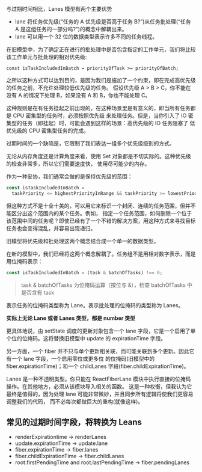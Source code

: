 与过期时间相比，Lanes 模型有两个主要优势

- lane 将任务优先级(“任务的 A 优先级是否高于任务 B?”)从任务批处理(“任务 A 是这组任务的一部分吗?”)的概念中解耦出来。
- lane 可以用一个 32 位的数据类型表示许多不同的任务线程。

在旧模型中，为了确定正在进行的批处理中是否包含指定的工作单元，我们将比较该工作单元与批处理的相对优先级:

```
const isTaskIncludedInBatch = priorityOfTask >= priorityOfBatch;
```

之所以这种方式可以达到目的，是因为我们是施加了一个约束，即在完成高优先级的任务之前，不允许处理较低优先级的任务。
假设优先级 A > B > C，你不能在没有 A 的情况下处理 B，如果没有 A 和 B，你也不能处理 C。

这种规则是在有任务挂起之前出现的，在这种场景里是有意义的，即当所有任务都是 CPU 密集型的任务时，必须按照优先级
来处理任务。但是，当你引入了 IO 密集型的任务（即挂起）时，可能会遇到这样的场景：高优先级的 IO 任务阻塞了
低优先级的 CPU 密集型任务的完成。

过期时间的一个缺陷是，它限制了我们表达一组多个优先级级别的方式。

无论从内存角度还是计算角度来看，使用 Set 对象都是不切实际的。这种优先级的检查非常多，所以它们需要速度快，
使用尽可能少的内存。

作为一种妥协，我们通常会做的是保持优先级的范围：

```javascript
const isTaskIncludedInBatch =
  taskPriority <= highestPriorityInRange && taskPriority >= lowestPriorityInRange;
```

但这种方式不是十全十美的，可以用它来标识一个封闭、连续的任务范围，但并不能区分出这个范围内的某个任务。例如，
指定一个任务范围，如何删除一个位于该范围中间的任务呢？即使已经有了一个不错的解决方案，用这种方式来寻找目标
任务也会变得混乱，并容易出现递归。

旧模型将优先级和批处理这两个概念结合成一个单一的数据类型。

在新的模型中，我们已经将这两个概念解耦了。任务组不是用相对数字表示，而是用位掩码表示：

```javascript
const isTaskIncludedInBatch = (task & batchOfTasks) !== 0;
```

> task & batchOfTasks 为位掩码运算（按位与 &），检查 batchOfTasks 中是否含有 task

表示任务的位掩码类型称为 Lane。表示批处理的位掩码的类型称为 Lanes。

**实际上无论 Lane 或者 Lanes 类型，都是 number 类型**

更具体地说，由 setState 调度的更新对象包含一个 lane 字段，它是一个启用了单个位的位掩码。这将替换旧模型中 update 的
expirationTime 字段。

另一方面，一个 fiber 并不只与单个更新相关联，而可能关联到多个更新。因此它有一个 lane 字段，一个启用零位或更多位
的位掩码(旧模型中的 fiber.expirationTime)；和一个 childLanes 字段(fiber.childExpirationTime)。

Lanes 是一种不透明类型。你只能在 ReactFiberLane 模块中执行直接的位掩码操作。在其他地方，必须从该模块导入相关的函数。
这是一种权衡，但我认为它最终是值得的，因为处理 lane 可能非常微妙，并且同步所有逻辑将使我们更容易调整我们的代码，
而不必每次都做巨大的重构(就像这样)。

## 常见的过期时间字段，将转换为 Leans

- renderExpirationtime -> renderLanes
- update.expirationTime -> update.lane
- fiber.expirationTime -> fiber.lanes
- fiber.childExpirationTime -> fiber.childLanes
- root.firstPendingTime and root.lastPendingTime -> fiber.pendingLanes

